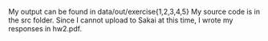 My output can be found in data/out/exercise{1,2,3,4,5}
My source code is in the src folder.
Since I cannot upload to Sakai at this time, I wrote my responses in hw2.pdf.